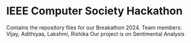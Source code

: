 # IEEE Computer Society Hackathon
Contains the repository files for our Breakathon 2024. Team members: Vijay, Adithiyaa, Lakshmi, Rishika
Our project is on Sentimental Analysis
